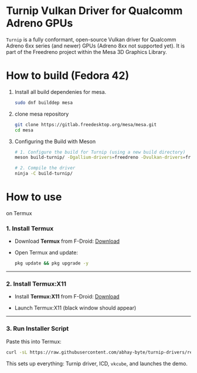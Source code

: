 # Turnip Vulkan Driver for Qualcomm Adreno GPUs

`Turnip` is a fully conformant, open-source Vulkan driver for Qualcomm Adreno 6xx series (and newer) GPUs (Adreno 8xx not supported yet). It is part of the Freedreno project within the Mesa 3D Graphics Library.

# How to build (Fedora 42)

1. Install all build dependenies for mesa.

    ```bash
    sudo dnf builddep mesa
    ```
2. clone mesa repository
    ```bash
    git clone https://gitlab.freedesktop.org/mesa/mesa.git
    cd mesa
    ```
3. Configuring the Build with Meson
    ```bash
    # 1. Configure the build for Turnip (using a new build directory)
    meson build-turnip/ -Dgallium-drivers=freedreno -Dvulkan-drivers=freedreno

    # 2. Compile the driver
    ninja -C build-turnip/
    ```

# How to use 

on Termux

### 1. Install Termux

* Download **Termux** from F-Droid:
   [Download](https://f-droid.org/packages/com.termux/)

* Open Termux and update:

  ```bash
  pkg update && pkg upgrade -y
  ```

---

### 2. Install Termux\:X11

* Install **Termux\:X11** from F-Droid:
  [Download](https://f-droid.org/packages/io.github.termux.x11/)

* Launch Termux\:X11 (black window should appear)

---

### 3. Run Installer Script

Paste this into Termux:

```bash
curl -sL https://raw.githubusercontent.com/abhay-byte/turnip-drivers/refs/heads/master/scripts/install_turnip.sh | bash
```

This sets up everything: Turnip driver, ICD, `vkcube`, and launches the demo.



